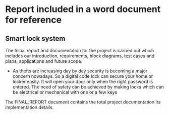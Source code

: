 # Report included in a word document for reference
## Smart lock system
The Initial report and documentation for the project is carried out which includes our introduction, requirements, block diagrams, test cases and plans, applications and future scope.
* As thefts are increasing day by day security is becoming a major concern nowadays. So a digital code lock can secure your home or locker easily. It will open your door only when the right password is entered. The need of safety can be achieved by making locks which can be electrical or mechanical with one or a few keys

The FINAL_REPORT document contains the total project documentation its implementation details.